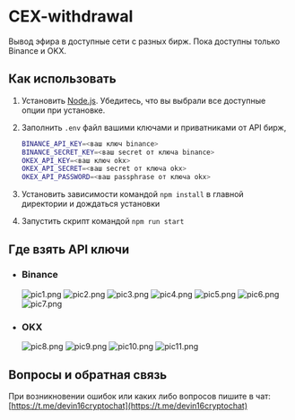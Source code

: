 # CEX-withdrawal

Вывод эфира в доступные сети с разных бирж.
Пока доступны только Binance и OKX.


## Как использовать

1. Установить [Node.js](https://nodejs.org/en). Убедитесь, что вы выбрали все доступные опции при установке.
2. Заполнить `.env` файл вашими ключами и приватниками от API бирж,

   ```bash
   BINANCE_API_KEY=<ваш ключ binance>
   BINANCE_SECRET_KEY=<ваш secret от ключа binance>
   OKEX_API_KEY=<ваш ключ okx>
   OKEX_API_SECRET=<ваш secret от ключа okx>
   OKEX_API_PASSWORD=<ваш passphrase от ключа okx>
   ```

3. Установить зависимости командой `npm install` в главной директории и дождаться установки
4. Запустить скрипт командой `npm run start`


## Где взять API ключи

- ### Binance

  ![pic1.png](https://i.imgur.com/lmCBEtB.png)
  ![pic2.png](https://i.imgur.com/OadzJwu.png)
  ![pic3.png](https://i.imgur.com/WTCw8QF.png)
  ![pic4.png](https://i.imgur.com/XYyXJVv.png)
  ![pic5.png](https://i.imgur.com/L2RI4rL.png)
  ![pic6.png](https://i.imgur.com/L2RI4rL.png)
  ![pic7.png](https://i.imgur.com/VOVYbLt.png)

- ### OKX

  ![pic8.png](https://i.imgur.com/T7C7vce.png)
  ![pic9.png](https://i.imgur.com/DmDe7zc.png)
  ![pic10.png](https://i.imgur.com/emGGl0T.png)
  ![pic11.png](https://i.imgur.com/tHWbCJj.png)


## Вопросы и обратная связь

При возникновении ошибок или каких либо вопросов пишите в чат: [https://t.me/devin16cryptochat](https://t.me/devin16cryptochat)
